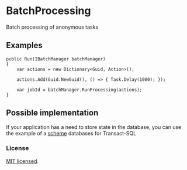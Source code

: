 # BatchProcessing
Batch processing of anonymous tasks

## Examples
```CSharp
public Run(IBatchManager batchManager)
{
    var actions = new Dictionary<Guid, Action>();

    actions.Add(Guid.NewGuid(), () => { Task.Delay(1000); });

    var jobId = batchManager.RunProcessing(actions);
}
```

## Possible implementation
If your application has a need to store state in the database, you can use the example of a [scheme](https://github.com/barkovmihail/BatchProcessing/blob/main/AppData/table-schemas/batch-schema.sql) databases for Transact-SQL


### License
[MIT licensed](./LICENSE).
